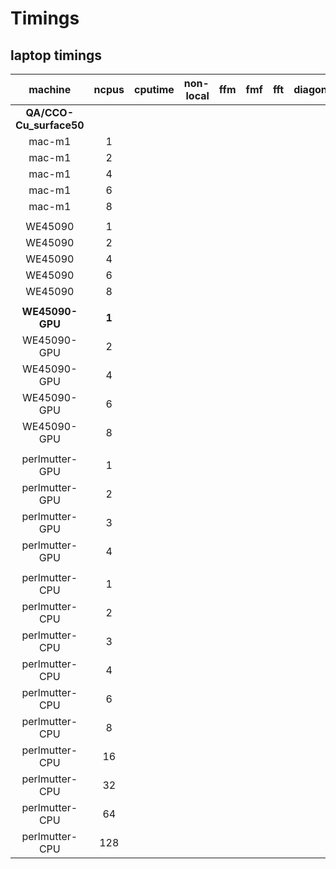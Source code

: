 # Timings 
## laptop timings
| machine     | ncpus  |   cputime | non-local |       ffm |       fmf |       fft | diagonalize |  
| :----:      | :----: |       ---:|        --:|        --:|        --:|      ---: |          --:| 
| **QA/CCO-Cu_surface50**
| mac-m1      | 1      |  |  |  |  |  |  |  |
| mac-m1      | 2      |  |  |  |  |  |  |  |
| mac-m1      | 4      |  |  |  |  |  |  |  |
| mac-m1      | 6      |  |  |  |  |  |  |  | 
| mac-m1      | 8      |  |  |  |  |  |  |  |
|      |      |  |  |  |  |  |  | |
| WE45090     | 1      |  |  |  |  |  |  |  |
| WE45090     | 2      |  |  |  |  |  |  |  |
| WE45090     | 4      |  |  |  |  |  |  |  |
| WE45090     | 6      |  |  |  |  |  |  |  |
| WE45090     | 8      |  |  |  |  |  |  |  |
|      |      |  |  |  |  |  |  | |
| **WE45090-GPU** | **1**  |  |  |  |  |  |  |  |
| WE45090-GPU | 2      |  |  |  |  |  |  |  |
| WE45090-GPU | 4      |  |  |  |  |  |  |  |
| WE45090-GPU | 6      |  |  |  |  |  |  |  |
| WE45090-GPU | 8      |  |  |  |  |  |  |  |
|      |      |  |  |  |  |  |  | |
| perlmutter-GPU | 1   |  |  |  |  |  |  |
| perlmutter-GPU | 2   |  |  |  |  |  |  |
| perlmutter-GPU | 3   |  |  |  |  |  |  |
| perlmutter-GPU | 4   |  |  |  |  |  |  |
|      |      |  |  |  |  |  |  | |
| perlmutter-CPU | 1   |  |  |  |  |  |  |  |
| perlmutter-CPU | 2   |  |  |  |  |  |  |  |
| perlmutter-CPU | 3   |  |  |  |  |  |  |  |
| perlmutter-CPU | 4   |  |  |  |  |  |  |  |
| perlmutter-CPU | 6   |  |  |  |  |  |  |  |
| perlmutter-CPU | 8   |  |  |  |  |  |  |
| perlmutter-CPU | 16  |  |  |  |  |  |  |
| perlmutter-CPU | 32  |  |  |  |  |  |  | 
| perlmutter-CPU | 64  |  |  |  |  |  |  | 
| perlmutter-CPU | 128 |  |  |  |  |  |  | 
